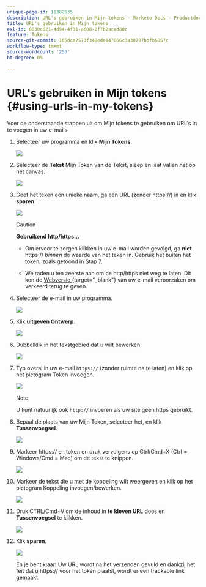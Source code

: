 ```yaml
---
unique-page-id: 11382535
description: URL's gebruiken in Mijn tokens - Marketo Docs - Productdocumentatie
title: URL's gebruiken in Mijn tokens
exl-id: 6830c621-4d94-4f31-a608-2f7b2aced88c
feature: Tokens
source-git-commit: 165dca2573f340ede147866c3a30707bbfb6857c
workflow-type: tm+mt
source-wordcount: '253'
ht-degree: 0%

---
```


# URL&#39;s gebruiken in Mijn tokens {#using-urls-in-my-tokens}

Voer de onderstaande stappen uit om Mijn tokens te gebruiken om URL&#39;s in te voegen in uw e-mails.

1. Selecteer uw programma en klik **Mijn Tokens**.

   ![](assets/one-4.png)

1. Selecteer de **Tekst** Mijn Token van de Tekst, sleep en laat vallen het op het canvas.

   ![](assets/two-4.png)

1. Geef het teken een unieke naam, ga een URL (zonder https://) in en klik **sparen**.

   ![](assets/three-4.png)

   >[!CAUTION]
   >
   >**Gebruikend http/https...**
   >
   >* Om ervoor te zorgen klikken in uw e-mail worden gevolgd, ga **niet** https:// _binnen_ de waarde van het teken in. Gebruik het buiten het token, zoals getoond in Stap 7.
   >
   >* We raden u ten zeerste aan om de http/https niet weg te laten. Dit kon de [ Webversie ](/help/marketo/product-docs/email-marketing/general/functions-in-the-editor/add-a-view-as-web-page-link-to-an-email.md){target="_blank"} van uw e-mail veroorzaken om verkeerd terug te geven.

1. Selecteer de e-mail in uw programma.

   ![](assets/four-3.png)

1. Klik **uitgeven Ontwerp**.

   ![](assets/five-3.png)

1. Dubbelklik in het tekstgebied dat u wilt bewerken.

   ![](assets/six-1.png)

1. Typ overal in uw e-mail `https://` (zonder ruimte na te laten) en klik op het pictogram Token invoegen.

   ![](assets/seven.png)

   >[!NOTE]
   >
   >U kunt natuurlijk ook `http://` invoeren als uw site geen https gebruikt.

1. Bepaal de plaats van uw Mijn Token, selecteer het, en klik **Tussenvoegsel**.

   ![](assets/eight.png)

1. Markeer https:// en token en druk vervolgens op Ctrl/Cmd+X (Ctrl = Windows/Cmd = Mac) om de tekst te knippen.

   ![](assets/nine.png)

1. Markeer de tekst die u met de koppeling wilt weergeven en klik op het pictogram Koppeling invoegen/bewerken.

   ![](assets/ten.png)

1. Druk CTRL/Cmd+V om de inhoud in **te kleven URL** doos en **Tussenvoegsel** te klikken.

   ![](assets/eleven.png)

1. Klik **sparen**.

   ![](assets/twelve.png)

   En je bent klaar! Uw URL wordt na het verzenden gevuld en dankzij het feit dat u https:// voor het token plaatst, wordt er een trackable link gemaakt.

